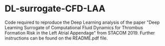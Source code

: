 # DL-surrogate-CFD-LAA
Code required to reproduce the Deep Learning analysis of the paper "Deep Learning Surrogate of Computational Fluid Dynamics for Thrombus Formation Risk in the Left Atrial Appendage" from STACOM 2019. Further instructions can be found on the README.pdf file.


